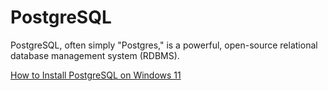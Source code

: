 # PostgreSQL
PostgreSQL, often simply "Postgres," is a powerful, open-source relational database management system (RDBMS). 


[How to Install PostgreSQL on Windows 11](https://youtu.be/IYHx0ovvxPs?si=ASR50_wKt43n2kcD)
